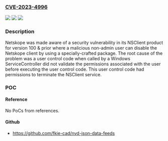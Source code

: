 ### [CVE-2023-4996](https://cve.mitre.org/cgi-bin/cvename.cgi?name=CVE-2023-4996)
![](https://img.shields.io/static/v1?label=Product&message=Netskope%20Client&color=blue)
![](https://img.shields.io/static/v1?label=Version&message=100%20%26%20prior%20&color=brightgreen)
![](https://img.shields.io/static/v1?label=Vulnerability&message=CWE-281%20Improper%20Preservation%20of%20Permissions&color=brightgreen)

### Description

Netskope was made aware of a security vulnerability in its NSClient product for version 100 & prior where a malicious non-admin user can disable the Netskope client by using a specially-crafted package. The root cause of the problem was a user control code when called by a Windows ServiceController did not validate the permissions associated with the user before executing the user control code. This user control code had permissions to terminate the NSClient service. 

### POC

#### Reference
No PoCs from references.

#### Github
- https://github.com/fkie-cad/nvd-json-data-feeds

